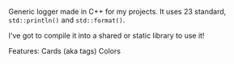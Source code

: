 Generic logger made in C++ for my projects. It uses 23 standard, `std::println()` and `std::format()`.

I've got to compile it into a shared or static library to use it!

Features:
    Cards (aka tags)
    Colors